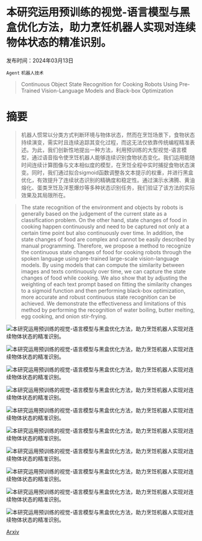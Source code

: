 # 本研究运用预训练的视觉-语言模型与黑盒优化方法，助力烹饪机器人实现对连续物体状态的精准识别。

发布时间：2024年03月13日

`Agent` `机器人技术`

> Continuous Object State Recognition for Cooking Robots Using Pre-Trained Vision-Language Models and Black-box Optimization

# 摘要

> 机器人惯常以分类方式判断环境与物体状态，然而在烹饪场景下，食物状态持续演变，需实时且连续追踪其变化过程，而这无法仅依靠传统编程精准表述。为此，我们创新性地提出一种方法，利用预训练的大型视觉-语言模型，通过语音指令使烹饪机器人能够连续识别食物状态变化。我们运用能随时间连续计算图像与文本相似度的模型，在烹饪全程中实时捕捉食物状态演变。同时，我们通过拟合sigmoid函数调整各文本提示的权重，并进行黑盒优化，有效提升了连续状态识别的精确度和稳定性。通过演示水沸腾、黄油熔化、蛋类烹饪及洋葱爆炒等多种状态识别任务，我们验证了该方法的实际效果及其局限所在。

> The state recognition of the environment and objects by robots is generally based on the judgement of the current state as a classification problem. On the other hand, state changes of food in cooking happen continuously and need to be captured not only at a certain time point but also continuously over time. In addition, the state changes of food are complex and cannot be easily described by manual programming. Therefore, we propose a method to recognize the continuous state changes of food for cooking robots through the spoken language using pre-trained large-scale vision-language models. By using models that can compute the similarity between images and texts continuously over time, we can capture the state changes of food while cooking. We also show that by adjusting the weighting of each text prompt based on fitting the similarity changes to a sigmoid function and then performing black-box optimization, more accurate and robust continuous state recognition can be achieved. We demonstrate the effectiveness and limitations of this method by performing the recognition of water boiling, butter melting, egg cooking, and onion stir-frying.

![本研究运用预训练的视觉-语言模型与黑盒优化方法，助力烹饪机器人实现对连续物体状态的精准识别。](../../../paper_images/2403.08239/x1.png)

![本研究运用预训练的视觉-语言模型与黑盒优化方法，助力烹饪机器人实现对连续物体状态的精准识别。](../../../paper_images/2403.08239/x2.png)

![本研究运用预训练的视觉-语言模型与黑盒优化方法，助力烹饪机器人实现对连续物体状态的精准识别。](../../../paper_images/2403.08239/x3.png)

![本研究运用预训练的视觉-语言模型与黑盒优化方法，助力烹饪机器人实现对连续物体状态的精准识别。](../../../paper_images/2403.08239/x4.png)

![本研究运用预训练的视觉-语言模型与黑盒优化方法，助力烹饪机器人实现对连续物体状态的精准识别。](../../../paper_images/2403.08239/x5.png)

![本研究运用预训练的视觉-语言模型与黑盒优化方法，助力烹饪机器人实现对连续物体状态的精准识别。](../../../paper_images/2403.08239/x6.png)

![本研究运用预训练的视觉-语言模型与黑盒优化方法，助力烹饪机器人实现对连续物体状态的精准识别。](../../../paper_images/2403.08239/x7.png)

![本研究运用预训练的视觉-语言模型与黑盒优化方法，助力烹饪机器人实现对连续物体状态的精准识别。](../../../paper_images/2403.08239/x8.png)

![本研究运用预训练的视觉-语言模型与黑盒优化方法，助力烹饪机器人实现对连续物体状态的精准识别。](../../../paper_images/2403.08239/x9.png)

![本研究运用预训练的视觉-语言模型与黑盒优化方法，助力烹饪机器人实现对连续物体状态的精准识别。](../../../paper_images/2403.08239/x10.png)

[Arxiv](https://arxiv.org/abs/2403.08239)